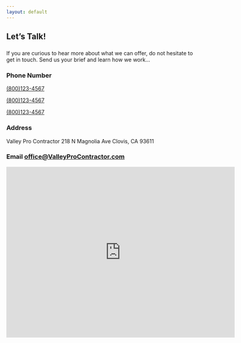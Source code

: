 ```yaml
---
layout: default
---
```

<script src="https://maps.googleapis.com/maps/api/js?key=AIzaSyBiO1BXDEZoM9V7o0Aqc-uZ8_FUtAFawTs"></script>
 <section id="contact-page" class="wow fadeInUp contact-section">
        <div class="row">
		<div class="col-lg-2 cont-left">   
		</div>
          <div class="col-lg-4 cont-left">          
			<h2>Let’s Talk!</h2>
			<h3 class="title-border"></h3>
			<p class="left-space">If you are curious to hear more about what we can offer, do not hesitate to get in touch. Send us your brief and learn how we work...</p>
			<div class="left-add">
			<div class="contact-number">             
              <h3><i class="ion-ios-telephone-outline"></i> Phone Number</h3>
              <p><a href="tel:(800)123-4567">(800)123-4567</a></p>
			  <p><a href="tel:(800)123-4567">(800)123-4567</a></p>
			  <p><a href="tel:(800)123-4567">(800)123-4567</a></p>
            </div>
			<div class="contact-add"> 
              <h3><i class="ion-ios-location-outline"></i> Address</h3>
              <p>Valley Pro Contractor 218 N Magnolia Ave Clovis, CA 93611 </p>
            </div>
			<div class="contact-mail">
              <h3><i class="ion-ios-email-outline"></i> Email <a href="mailto:office@ValleyProContractor.com">office@ValleyProContractor.com</a></h3>
            </div>
			</div>
          </div>
		  <div class="col-lg-6">
            <iframe src="https://www.google.com/maps/embed?pb=!1m18!1m12!1m3!1d3193.348286105685!2d-119.67003068507606!3d36.834133979941605!2m3!1f0!2f0!3f0!3m2!1i1024!2i768!4f13.1!3m3!1m2!1s0x80945b0c1baad2ab%3A0x8591352efa299bd9!2sJ.J.+&#39;LL+Do+It!5e0!3m2!1sen!2sin!4v1525771560795" width="600" height="450" frameborder="0" style="border:0" allowfullscreen></iframe>
          </div>
        </div>  
    </section>
